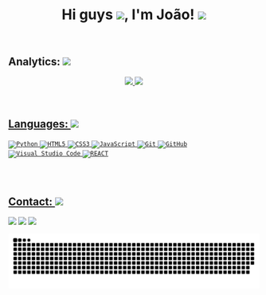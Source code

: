<h1 align= center>Hi guys <img src="https://github.com/joaaaoferr/joaaaoferr/assets/138161914/915d7d3d-56c2-4c1c-9b1f-fb25d7eee35c" width="50px">, I'm João! <img src="https://github.com/joaaaoferr/joaaaoferr/assets/138161914/78b99901-965b-43df-99b6-611f0e056995" width="50px"/></h1><br>
<div align="center">
  <h2 align = "left">Analytics: <img src="https://gifs.eco.br/wp-content/uploads/2022/10/gifs-de-graficos-0.gif" width="50px"> </h2>
  <a href="https://github.com/JoaoOlivera/JoaoOlivera">
  <img height="180em" src="https://github-readme-stats.vercel.app/api?username=JoaoOlivera&show_icons=true&theme=dark&include_all_commits=true&count_private=true"/>
  <img height="140em" src="https://github-readme-stats.vercel.app/api/top-langs/?username=JoaoOlivera&layout=compact&langs_count=7&theme=dark"/>
</div>
<div style="display: inline_block"><br><br>
 

<h2 align="left"> Languages: <img src="https://em-content.zobj.net/source/microsoft-teams/337/man-technologist_1f468-200d-1f4bb.png" width="55px"> </h2>
 <code><img width="40px" src="https://cdn.jsdelivr.net/gh/devicons/devicon/icons/python/python-original-wordmark.svg" title = "Python"/></code>
<code><img width="40px" src="https://cdn.jsdelivr.net/gh/devicons/devicon/icons/html5/html5-original-wordmark.svg" title = "HTML5"/></code>
<code><img width="40px" src="https://cdn.jsdelivr.net/gh/devicons/devicon/icons/css3/css3-original-wordmark.svg" title = "CSS3"/></code>
<code><img width="35px" src="https://cdn.jsdelivr.net/gh/devicons/devicon/icons/javascript/javascript-original.svg" title = "JavaScript"/></code>
<code><img width="35px" src="https://cdn.jsdelivr.net/gh/devicons/devicon/icons/git/git-original.svg" title = "Git"/></code>
<code><img width="40px" src="https://cdn.jsdelivr.net/gh/devicons/devicon/icons/github/github-original.svg" title = "GitHub"/></code>
<code><img width="40px" src="https://i.imgur.com/LMX3yhx.png" title = "Visual Studio Code"/></code>
<code><img width="40px" src="https://github.com/joaaaoferr/joaaaoferr/assets/138161914/b83f151f-b099-4b78-88a4-6e31031f6771" title = "REACT"/></code>





  
</div>
  
  ##
 
<div> 
      <br><h2>Contact: <img src="https://em-content.zobj.net/source/microsoft-teams/337/telephone-receiver_1f4de.png" width="35px"></h2>
  <a href="https://www.instagram.com/0liverasz/" target="_blank"><img src="https://img.shields.io/badge/-Instagram-%23E4405F?style=for-the-badge&logo=instagram&logoColor=white" target="_blank"></a>
  <a href = "mailto:jvoferreira0w2@gmail.com"><img src="https://img.shields.io/badge/-Gmail-%23333?style=for-the-badge&logo=gmail&logoColor=white" target="_blank"></a>
  <a href="https://www.linkedin.com/in/joao-vitor-oliveira-ferreira-44b2a0239/" target="_blank"><img src="https://img.shields.io/badge/-LinkedIn-%230077B5?style=for-the-badge&logo=linkedin&logoColor=white" target="_blank"></a> 

  
  
  
 
  ![Snake animation](https://github.com/JoaoOlivera/JoaoOlivera/blob/output/github-contribution-grid-snake.svg)
 
</div>
